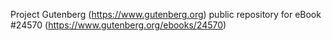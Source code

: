 Project Gutenberg (https://www.gutenberg.org) public repository for eBook #24570 (https://www.gutenberg.org/ebooks/24570)
